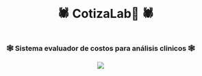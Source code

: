 <div id="user-content-toc">
  <ul align="center">
    <summary><h1 style="display: inline-block">🕷 CotizaLab🧪 🕷</h1></summary>
  </ul>
</div>

<h3 align="center">🕸 Sistema evaluador de costos para análisis clinicos 🕸</h3>

<div align="center">
  <img src="https://i.imgur.com/7iie4kt.png">
</div>
